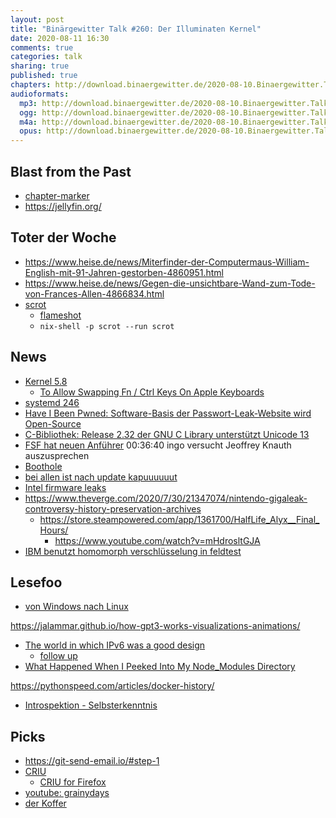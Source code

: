```yaml
---
layout: post
title: "Binärgewitter Talk #260: Der Illuminaten Kernel"
date: 2020-08-11 16:30
comments: true
categories: talk
sharing: true
published: true
chapters: http://download.binaergewitter.de/2020-08-10.Binaergewitter.Talk.260.chapters.txt
audioformats:
  mp3: http://download.binaergewitter.de/2020-08-10.Binaergewitter.Talk.260.mp3
  ogg: http://download.binaergewitter.de/2020-08-10.Binaergewitter.Talk.260.ogg
  m4a: http://download.binaergewitter.de/2020-08-10.Binaergewitter.Talk.260.m4a
  opus: http://download.binaergewitter.de/2020-08-10.Binaergewitter.Talk.260.opus
---
```

## Blast from the Past

- [chapter-marker]( https://github.com/makefu/chapter-marker )
- https://jellyfin.org/

## Toter der Woche

- https://www.heise.de/news/Miterfinder-der-Computermaus-William-English-mit-91-Jahren-gestorben-4860951.html
- https://www.heise.de/news/Gegen-die-unsichtbare-Wand-zum-Tode-von-Frances-Allen-4866834.html
- [scrot]( https://twitter.com/golfmikesierra/status/1289522077423161346 )
  - [flameshot]()
  - `nix-shell -p scrot --run scrot`

## News

- [Kernel 5.8]( https://kernelnewbies.org/Linux_5.8 )
  * [To Allow Swapping Fn / Ctrl Keys On Apple Keyboards]( https://www.phoronix.com/scan.php?page=news_item&px=Linux-5.8-Swap-Apple-Fn-Ctrl )
- [systemd 246]( https://github.com/systemd/systemd/blob/v246/NEWS#L145 )
- [Have I Been Pwned: Software-Basis der Passwort-Leak-Website wird Open-Source]( https://www.heise.de/news/Have-I-Been-Pwned-Software-Basis-der-Passwort-Leak-Website-wird-Open-Source-4866019.html )
- [C-Bibliothek: Release 2.32 der GNU C Library unterstützt Unicode 13]( https://www.heise.de/news/C-Bibliothek-Release-2-32-der-GNU-C-Library-unterstuetzt-Unicode-13-4865147.html )
- [FSF hat neuen Anführer](https://linuxnews.de/2020/08/fsf-waehlt-nachfolger-von-richard-stallman/ ) 00:36:40 ingo versucht Jeoffrey Knauth auszusprechen
- [Boothole]( https://www.zdnet.com/article/boothole-attack-impacts-windows-and-linux-systems-using-grub2-and-secure-boot/ )
 - [bei allen ist nach update kapuuuuuut]( )
- [Intel firmware leaks](https://www.heise.de/news/Intel-Leak-Firmware-Quellcode-und-Dokumente-gestohlen-4865293.html )
- https://www.theverge.com/2020/7/30/21347074/nintendo-gigaleak-controversy-history-preservation-archives
  * https://store.steampowered.com/app/1361700/HalfLife_Alyx__Final_Hours/
    - https://www.youtube.com/watch?v=mHdrosltGJA
- [IBM benutzt homomorph verschlüsselung in feldtest]( https://arstechnica.com/gadgets/2020/07/ibm-completes-successful-field-trials-on-fully-homomorphic-encryption/ )

## Lesefoo

- [von Windows nach Linux]( https://www.sueddeutsche.de/digital/windows-linux-microsoft-betriebsystem-1.4965794 )

https://jalammar.github.io/how-gpt3-works-visualizations-animations/
- [The world in which IPv6 was a good design]( https://apenwarr.ca/log/20170810 )
  * [follow up]( https://tailscale.com/blog/two-internets-both-flakey/ )
- [What Happened When I Peeked Into My Node_Modules Directory]( https://medium.com/s/silicon-satire/i-peeked-into-my-node-modules-directory-and-you-wont-believe-what-happened-next-b89f63d21558 )

https://pythonspeed.com/articles/docker-history/
  * [Introspektion - Selbsterkenntnis]( https://de.wiktionary.org/wiki/Introspektion )

## Picks
- https://git-send-email.io/#step-1
- [CRIU]( https://criu.org/Main_Page )
  * [CRIU for Firefox]( https://invidio.us/watch?v=kjhuzSl6JYc )
- [youtube: grainydays]( https://www.youtube.com/channel/UCx4MHIcTdwdcmJ5accSDlPA )
- [der Koffer]( https://www.heise.de/news/Mediaworkstations-a-X2P-Koffer-PC-mit-bis-zu-128-Zen-2-Kernen-und-6-Displays-4866174.html?wt_mc=rss.red.ho.ho.atom.beitrag.beitrag )
